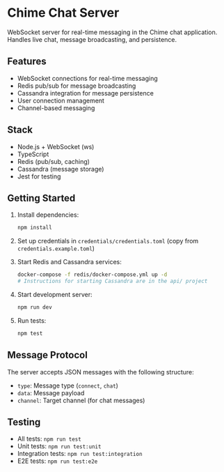 # Chime Chat Server

WebSocket server for real-time messaging in the Chime chat application. Handles live chat, message broadcasting, and persistence.

## Features

- WebSocket connections for real-time messaging
- Redis pub/sub for message broadcasting
- Cassandra integration for message persistence
- User connection management
- Channel-based messaging

## Stack

- Node.js + WebSocket (ws)
- TypeScript
- Redis (pub/sub, caching)
- Cassandra (message storage)
- Jest for testing

## Getting Started

1. Install dependencies:
   ```bash
   npm install
   ```

2. Set up credentials in `credentials/credentials.toml` (copy from `credentials.example.toml`)

3. Start Redis and Cassandra services:
   ```bash
   docker-compose -f redis/docker-compose.yml up -d
   # Instructions for starting Cassandra are in the api/ project
   ```

4. Start development server:
   ```bash
   npm run dev
   ```

5. Run tests:
   ```bash
   npm test
   ```

## Message Protocol

The server accepts JSON messages with the following structure:
- `type`: Message type (`connect`, `chat`)
- `data`: Message payload
- `channel`: Target channel (for chat messages)

## Testing

- All tests: `npm run test`
- Unit tests: `npm run test:unit`
- Integration tests: `npm run test:integration`
- E2E tests: `npm run test:e2e`

